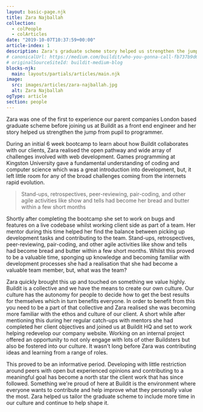 ```yaml
---
layout: basic-page.njk
title: Zara Najballah
collection:
  - colPeople
  - colArticles
date: "2019-10-07T10:37:59+00:00"
article-index: 1
description: Zara's graduate scheme story helped us strengthen the jump from pupil to programmer within our company.
# canonicalUrl: https://medium.com/buildit/who-you-gonna-call-fb737b9d6268
# originalSourceSiteId: buildit-medium-blog
blocks-njk:
  main: layouts/partials/articles/main.njk
image:
  src: images/articles/zara-najballah.jpg
  alt: Zara Najballah
ogType: article
section: people
---
```


Zara was one of the first to experience our parent companies London based graduate scheme before joining us at Buildit as a front end engineer and her story helped us strengthen the jump from pupil to programmer.

During an initial 6 week bootcamp to learn about how Buildit collaborates with our clients, Zara realised the open pathway and wide array of challenges involved with web development. Games programming at Kingston University gave a fundamental understanding of coding and computer science which was a great introduction into development, but, it left little room for any of the broad challenges coming from the internets rapid evolution.

> Stand-ups, retrospectives, peer-reviewing, pair-coding, and other agile activities like show and tells had become her bread and butter within a few short months

Shortly after completing the bootcamp she set to work on bugs and features on a live codebase whilst working client side as part of a team. Her mentor during this time helped her find the balance between picking up development tasks and contributing to the team. Stand-ups, retrospectives, peer-reviewing, pair-coding, and other agile activities like show and tells had become bread and butter within a few short months. Whilst this proved to be a valuable time, sponging up knowledge and becoming familiar with development processes she had a realisation that she had become a valuable team member, but, what was the team?

Zara quickly brought this up and touched on something we value highly. Buildit is a collective and we have the means to create our own culture. Our culture has the autonomy for people to decide how to get the best results for themselves which in turn benefits everyone. In order to benefit from this you need to be a part of that collective and Zara realised she was becoming more familiar with the ethos and culture of our client. A short while after mentioning this during her regular catch-ups with mentors she had completed her client objectives and joined us at Buildit HQ and set to work helping redevelop our company website. Working on an internal project offered an opportunity to not only engage with lots of other Buildsters but also be fostered into our culture. It wasn't long before Zara was contributing ideas and learning from a range of roles.

This proved to be an informative period. Developing with little restriction around peers with open but experienced opinions and contributing to a meaningful goal has become a north star the client work that has since followed. Something we're proud of here at Buildit is the environment where everyone wants to contribute and help improve what they personally value the most. Zara helped us tailor the graduate scheme to include more time in our culture and continue to help shape it.
